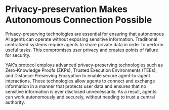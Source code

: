 # Privacy-preservation Makes Autonomous Connection Possible

Privacy-preserving technologies are essential for ensuring that autonomous AI agents can operate without exposing sensitive information. Traditional centralized systems require agents to share private data in order to perform useful tasks. This compromises user privacy and creates points of failure for security.

YAK’s protocol employs advanced privacy-preserving technologies such as Zero-Knowledge Proofs (ZKPs), Trusted Execution Environments (TEEs), and Distance-Preserving Encryption to enable secure agent-to-agent interactions. These technologies allow agents to connect and exchange information in a manner that protects user data and ensures that no sensitive information is ever disclosed unnecessarily. As a result, agents can work autonomously and securely, without needing to trust a central authority.

